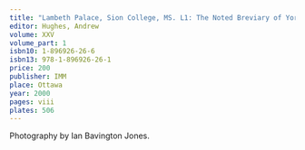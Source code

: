 ```yaml
---
title: "Lambeth Palace, Sion College, MS. L1: The Noted Breviary of York (Olim Sion College, ms. Arc.L.40.2/L.1), Volume 1: Temporale, Kalendar, and Psalter"
editor: Hughes, Andrew
volume: XXV
volume_part: 1
isbn10: 1-896926-26-6
isbn13: 978-1-896926-26-1
price: 200
publisher: IMM
place: Ottawa
year: 2000
pages: viii
plates: 506
---
```

Photography by Ian Bavington Jones.
